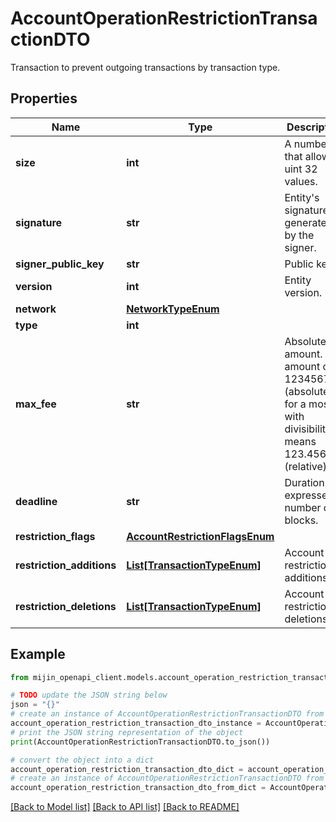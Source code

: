 # AccountOperationRestrictionTransactionDTO

Transaction to prevent outgoing transactions by transaction type.

## Properties

Name | Type | Description | Notes
------------ | ------------- | ------------- | -------------
**size** | **int** | A number that allows uint 32 values. | 
**signature** | **str** | Entity&#39;s signature generated by the signer. | 
**signer_public_key** | **str** | Public key. | 
**version** | **int** | Entity version. | 
**network** | [**NetworkTypeEnum**](NetworkTypeEnum.md) |  | 
**type** | **int** |  | 
**max_fee** | **str** | Absolute amount. An amount of 123456789 (absolute) for a mosaic with divisibility 6 means 123.456789 (relative). | 
**deadline** | **str** | Duration expressed in number of blocks. | 
**restriction_flags** | [**AccountRestrictionFlagsEnum**](AccountRestrictionFlagsEnum.md) |  | 
**restriction_additions** | [**List[TransactionTypeEnum]**](TransactionTypeEnum.md) | Account restriction additions. | 
**restriction_deletions** | [**List[TransactionTypeEnum]**](TransactionTypeEnum.md) | Account restriction deletions. | 

## Example

```python
from mijin_openapi_client.models.account_operation_restriction_transaction_dto import AccountOperationRestrictionTransactionDTO

# TODO update the JSON string below
json = "{}"
# create an instance of AccountOperationRestrictionTransactionDTO from a JSON string
account_operation_restriction_transaction_dto_instance = AccountOperationRestrictionTransactionDTO.from_json(json)
# print the JSON string representation of the object
print(AccountOperationRestrictionTransactionDTO.to_json())

# convert the object into a dict
account_operation_restriction_transaction_dto_dict = account_operation_restriction_transaction_dto_instance.to_dict()
# create an instance of AccountOperationRestrictionTransactionDTO from a dict
account_operation_restriction_transaction_dto_from_dict = AccountOperationRestrictionTransactionDTO.from_dict(account_operation_restriction_transaction_dto_dict)
```
[[Back to Model list]](../README.md#documentation-for-models) [[Back to API list]](../README.md#documentation-for-api-endpoints) [[Back to README]](../README.md)


